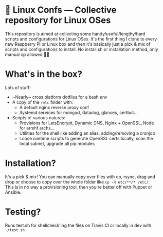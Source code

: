 # 🐧 Linux Confs — Collective repository for Linux OSes
This repository is aimed at collecting some handy/useful/lengthy/hard scripts and configurations for Linux OSes.
It's the first thing I clone to every new Raspberry Pi or Linux box and then it's basically just a pick & mix of scripts and configurations to install. No install.sh or installation method, only manual cp allowed 🙌🏻

# What's in the box?
Lots of stuff!

- ~Nearly~ cross platform dotfiles for a bash env
- A copy of the `/etc` folder with:
  - A default nginx reverse proxy conf
  - Systemd services for mongod, datadog, glances, certbot…
- Scripts of various natures:
  - Provisions for LetsEncrypt, Dynamic DNS, Nginx + OpenSSL, Node for armhf archs…
  - Utilities for the shell like adding an alias, adding/removing a cronjob
  - Loose onetime scripts to generate OpenSSL certs locally, scan the local subnet, upgrade all pip modules

# Installation?
It's a pick & mix! You can manually copy over files with cp, rsync, drag and drop or choose to copy over the whole folder like `cp -R etc/**/* /etc/`. This is in no way a provisioning tool, then you're better off with Puppet or Ansible.

# Testing?
Runs test.sh for shellcheck'ing the files on Travis CI or locally in dev with `./test.sh`